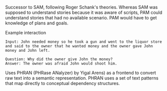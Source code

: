 Successor to SAM, following Roger Schank's theories. Whereas SAM was supposed to understand stories because it was aware of scripts, PAM could understand stories that had no available scenario. PAM would have to get knowledge of plans and goals.
 
Example interaction
 
    Input: John needed money so he took a gun and went to the liquor store and said to the owner that he wanted money and the owner gave John money and John left.
    
    Question: Why did the owner give John the money?
    Answer: The owner was afraid John would shoot him.
    
Uses PHRAN (PHRase ANalyzer) by Yigal Arens) as a frontend to convert raw text into a semantic representation. PHRAN uses a set of text patterns that map directly to conceptual dependency structures.

 